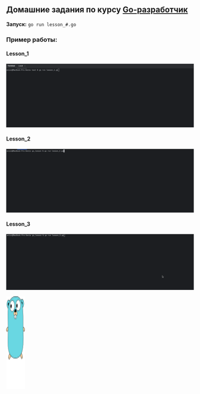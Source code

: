 ## Домашние задания по курсу [Go-разработчик](https://brunoyam.com/online-kursy/go)

**Запуск:**
`go run lesson_#.go`

### **Пример работы:**

#### Lesson_1
![example.gif](media/lesson_1.gif)

#### Lesson_2
![example.gif](media/lesson_2.gif)

#### Lesson_3
![example.gif](media/lesson_3_easy.gif)

<img alt="gopher.svg" height="250" src="media/gopher.svg" width="50"/>